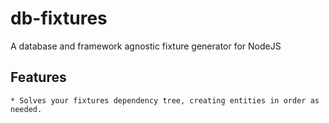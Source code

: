 # db-fixtures

A database and framework agnostic fixture generator for NodeJS

## Features

    * Solves your fixtures dependency tree, creating entities in order as needed.